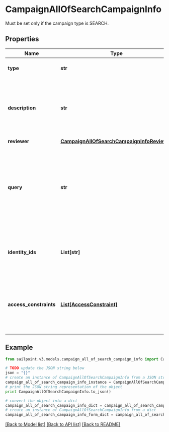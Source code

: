 # CampaignAllOfSearchCampaignInfo

Must be set only if the campaign type is SEARCH.

## Properties

Name | Type | Description | Notes
------------ | ------------- | ------------- | -------------
**type** | **str** | The type of search campaign represented. | 
**description** | **str** | Describes this search campaign. Intended for storing the query used, and possibly the number of identities selected/available. | [optional] 
**reviewer** | [**CampaignAllOfSearchCampaignInfoReviewer**](CampaignAllOfSearchCampaignInfoReviewer.md) |  | [optional] 
**query** | **str** | The scope for the campaign. The campaign will cover identities returned by the query and identities that have access items returned by the query. One of &#x60;query&#x60; or &#x60;identityIds&#x60; must be set. | [optional] 
**identity_ids** | **List[str]** | A direct list of identities to include in this campaign. One of &#x60;identityIds&#x60; or &#x60;query&#x60; must be set. | [optional] 
**access_constraints** | [**List[AccessConstraint]**](AccessConstraint.md) | Further reduces the scope of the campaign by excluding identities (from &#x60;query&#x60; or &#x60;identityIds&#x60;) that do not have this access. | [optional] 

## Example

```python
from sailpoint.v3.models.campaign_all_of_search_campaign_info import CampaignAllOfSearchCampaignInfo

# TODO update the JSON string below
json = "{}"
# create an instance of CampaignAllOfSearchCampaignInfo from a JSON string
campaign_all_of_search_campaign_info_instance = CampaignAllOfSearchCampaignInfo.from_json(json)
# print the JSON string representation of the object
print CampaignAllOfSearchCampaignInfo.to_json()

# convert the object into a dict
campaign_all_of_search_campaign_info_dict = campaign_all_of_search_campaign_info_instance.to_dict()
# create an instance of CampaignAllOfSearchCampaignInfo from a dict
campaign_all_of_search_campaign_info_form_dict = campaign_all_of_search_campaign_info.from_dict(campaign_all_of_search_campaign_info_dict)
```
[[Back to Model list]](../README.md#documentation-for-models) [[Back to API list]](../README.md#documentation-for-api-endpoints) [[Back to README]](../README.md)


